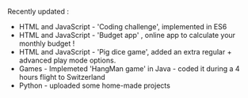 Recently updated :

* HTML and JavaScript - 'Coding challenge', implemented in ES6 
* HTML and JavaScript - 'Budget app' , online app to calculate your monthly budget !  
* HTML and JavaScript - 'Pig dice game', added an extra regular + advanced play mode options.
* Games - Implemeted 'HangMan game' in Java - coded it during a 4 hours flight to Switzerland
* Python - uploaded some home-made projects
